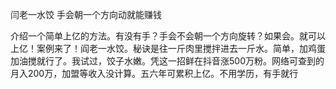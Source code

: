闫老一水饺 手会朝一个方向动就能赚钱

介绍一个简单上亿的方法。有没有手？手会不会朝一个方向旋转？如果会。就可以上亿！案例来了！阎老一水饺。秘诀是往一斤肉里搅拌进去一斤水。简单，加鸡蛋加油搅就行了。我试过，饺子水嫩。凭这一招鲜在抖音涨500万粉。网络可查到的月入200万，加盟等收入没计算。五六年可累积上亿。不用学历，有手就行